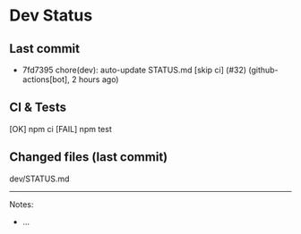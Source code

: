 # Dev Status

## Last commit
- 7fd7395 chore(dev): auto-update STATUS.md [skip ci] (#32) (github-actions[bot], 2 hours ago)
## CI & Tests
[OK] npm ci
[FAIL] npm test

## Changed files (last commit)
dev/STATUS.md

---
Notes:
- ...
